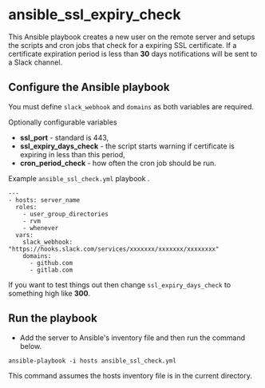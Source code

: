 # ansible_ssl_expiry_check

This Ansible playbook creates a new user on the remote server and setups the scripts and cron jobs that check for a expiring SSL certificate. If a certificate expiration period is less than **30** days notifications will be sent to a Slack channel.

## Configure the Ansible playbook

You must define `slack_webhook` and `domains` as both variables are required.

Optionally configurable variables
* **ssl_port** - standard is 443,
* **ssl_expiry_days_check** - the script starts warning if certificate is expiring in less than this period,
* **cron_period_check** - how often the cron job should be run.

Example ``ansible_ssl_check.yml`` playbook .

````
---
- hosts: server_name
  roles:
    - user_group_directories
    - rvm
    - whenever
  vars:
    slack_webhook: "https://hooks.slack.com/services/xxxxxxx/xxxxxxx/xxxxxxxx"
    domains:
      - github.com
      - gitlab.com
````
If you want to test things out then change `ssl_expiry_days_check` to something high like **300**.

## Run the playbook

* Add the server to Ansible's inventory file and then run the command below.

````
ansible-playbook -i hosts ansible_ssl_check.yml
````
This command assumes the hosts inventory file is in the current directory.
